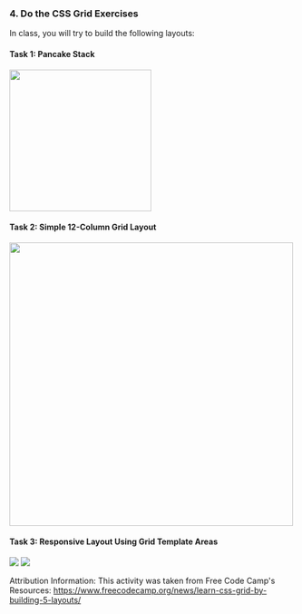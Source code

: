 ### 4. Do the CSS Grid Exercises
In class, you will try to build the following layouts:

#### Task 1: Pancake Stack
<img style="width: 250px;" src="/fall2022/assets/images/lectures/lecture06/ss1.png" />

#### Task 2: Simple 12-Column Grid Layout
<img style="width: 500px;" src="/fall2022/assets/images/lectures/lecture06/ss2.png" />

#### Task 3: Responsive Layout Using Grid Template Areas
<img src="/fall2022/assets/images/lectures/lecture06/ss3a.png" />
<img src="/fall2022/assets/images/lectures/lecture06/ss3b.png" />


Attribution Information: This activity was taken from Free Code Camp's Resources: <a href="https://www.freecodecamp.org/news/learn-css-grid-by-building-5-layouts/" target="_blank">https://www.freecodecamp.org/news/learn-css-grid-by-building-5-layouts/</a>